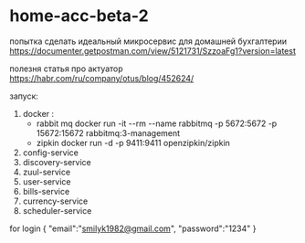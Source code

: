 # home-acc-beta-2
попытка сделать идеальный микросервис для домашней бухгалтерии
https://documenter.getpostman.com/view/5121731/SzzoaFg1?version=latest

полезня статья про актуатор
https://habr.com/ru/company/otus/blog/452624/


запуск:

1. docker : 
    - rabbit mq
docker run -it --rm --name rabbitmq -p 5672:5672 -p 15672:15672 rabbitmq:3-management
    - zipkin
docker run -d -p 9411:9411 openzipkin/zipkin
2. config-service
3. discovery-service
4. zuul-service
5. user-service
6. bills-service
7. currency-service
8. scheduler-service


for login
{
	"email":"smilyk1982@gmail.com",
	"password":"1234"
}